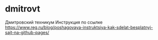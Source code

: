 # dmitrovt
Дмитровский техникум Инструкция по ссылке https://www.reg.ru/blog/poshagovaya-instruktsiya-kak-sdelat-besplatnyj-sajt-na-github-pages/
